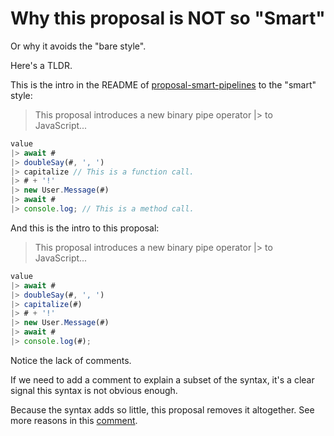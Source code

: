 # Why this proposal is NOT so "Smart"

Or why it avoids the "bare style".

Here's a TLDR.

This is the intro in the README of [proposal-smart-pipelines](https://github.com/js-choi/proposal-smart-pipelines) to the "smart" style:

> This proposal introduces a new binary pipe operator |> to JavaScript...

```js
value
|> await #
|> doubleSay(#, ', ')
|> capitalize // This is a function call.
|> # + '!'
|> new User.Message(#)
|> await #
|> console.log; // This is a method call.
```

And this is the intro to this proposal:

> This proposal introduces a new binary pipe operator |> to JavaScript...

```js
value
|> await #
|> doubleSay(#, ', ')
|> capitalize(#)
|> # + '!'
|> new User.Message(#)
|> await #
|> console.log(#);
```

Notice the lack of comments.

If we need to add a comment to explain a subset of the syntax, it's a clear signal this syntax is not obvious enough.

Because the syntax adds so little, this proposal removes it altogether. See more reasons in this [comment](https://github.com/tc39/proposal-pipeline-operator/issues/167#issuecomment-631878219).
